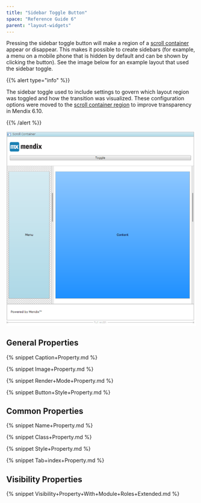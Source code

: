 ```yaml
---
title: "Sidebar Toggle Button"
space: "Reference Guide 6"
parent: "layout-widgets"
---
```


Pressing the sidebar toggle button will make a region of a [scroll container](scroll-container) appear or disappear. This makes it possible to create sidebars (for example, a menu on a mobile phone that is hidden by default and can be shown by clicking the button). See the image below for an example layout that used the sidebar toggle.

{{% alert type="info" %}}

The sidebar toggle used to include settings to govern which layout region was toggled and how the transition was visualized. These configuration options were moved to the [scroll container region](scroll-container-region) to improve transparency in Mendix 6.10.

{{% /alert %}}

![](attachments/16713866/16843980.png)

## General Properties

{% snippet Caption+Property.md %}

{% snippet Image+Property.md %}

{% snippet Render+Mode+Property.md %}

{% snippet Button+Style+Property.md %}

## Common Properties

{% snippet Name+Property.md %}

{% snippet Class+Property.md %}

{% snippet Style+Property.md %}

{% snippet Tab+index+Property.md %}

## Visibility Properties

{% snippet Visibility+Property+With+Module+Roles+Extended.md %}